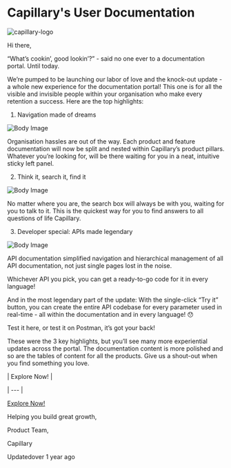 # Capillary's User Documentation

![capillary-logo](https://s3.amazonaws.com/fileservice.in/intouch_creative_assets/ba37aef8-4ce6-4442-a4d1-43ef40d8.png)

Hi there,

“What’s cookin’, good lookin’?” - said no one ever to a documentation portal. Until today.

We’re pumped to be launching our labor of love and the knock-out update - a whole new experience for the documentation portal! This one is for all the visible and invisible people within your organisation who make every retention a success. Here are the top highlights:

1. Navigation made of dreams

![Body Image](https://s3.amazonaws.com/fileservice.in/intouch_creative_assets/fd7ccf7c-596a-435f-b62e-ad484ec8.gif)

Organisation hassles are out of the way. Each product and feature documentation will now be split and nested within Capillary’s product pillars. Whatever you’re looking for, will be there waiting for you in a neat, intuitive sticky left panel.

2. Think it, search it, find it

![Body Image](https://s3.amazonaws.com/fileservice.in/intouch_creative_assets/fd1e9d92-abe5-4be6-9cf7-e83b7a6f.png)

No matter where you are, the search box will always be with you, waiting for you to talk to it. This is the quickest way for you to find answers to all questions of life Capillary.

3. Developer special: APIs made legendary

![Body Image](https://s3.amazonaws.com/fileservice.in/intouch_creative_assets/bb3eec6e-eeb6-454d-a412-c8971695.gif)

API documentation simplified navigation and hierarchical management of all API documentation, not just single pages lost in the noise.

Whichever API you pick, you can get a ready-to-go code for it in every language!

And in the most legendary part of the update: With the single-click “Try it” button, you can create the entire API codebase for every parameter used in real-time - all within the documentation and in every language! 😯

Test it here, or test it on Postman, it’s got your back!

These were the 3 key highlights, but you’ll see many more experiential updates across the portal. The documentation content is more polished and so are the tables of content for all the products. Give us a shout-out when you find something you love.

| Explore Now! |

| --- |



[Explore Now!](https://docs.capillarytech.com/)

Helping you build great growth,

Product Team,

Capillary

Updatedover 1 year ago